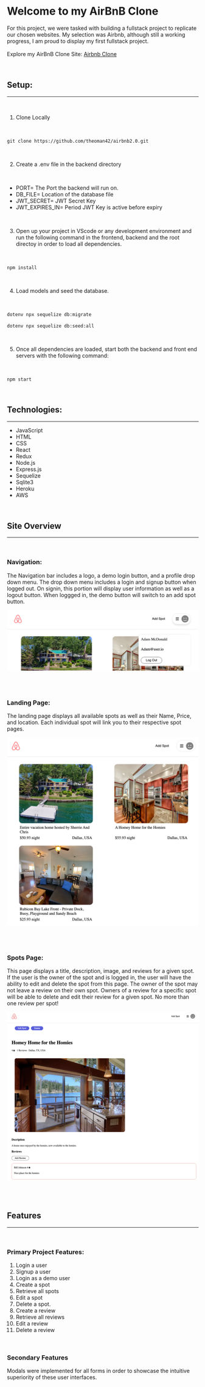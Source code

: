 # Welcome to my AirBnB Clone

For this project, we were tasked with building a fullstack project to replicate our chosen websites. My selection was Airbnb, although still a working progress, I am proud to display my first fullstack project.
<br/>
<br/>
Explore my AirBnB Clone Site: [ Airbnb Clone ](https://theo-airbnb-fullstack.herokuapp.com/)

<br/>

## Setup:

---

<br/>

1. Clone Locally

<br/>

```
git clone https://github.com/theoman42/airbnb2.0.git
```

<br/>

2. Create a .env file in the backend directory

<br/>

- PORT= The Port the backend will run on.
- DB_FILE= Location of the database file
- JWT_SECRET= JWT Secret Key
- JWT_EXPIRES_IN= Period JWT Key is active before expiry

<br/>

3. Open up your project in VScode or any development environment and run the following command in the frontend, backend and the root directoy in order to load all dependencies.

<br/>

```
npm install
```

<br/>

4. Load models and seed the database.

<br/>

```
dotenv npx sequelize db:migrate
```

```
dotenv npx sequelize db:seed:all
```

<br/>

5. Once all dependencies are loaded, start both the backend and front end servers with the following command:

<br/>

```
npm start
```

<br/>

## Technologies:

---

- JavaScript
- HTML
- CSS
- React
- Redux
- Node.js
- Express.js
- Sequelize
- Sqlite3
- Heroku
- AWS

<br/>

## Site Overview

---

<br/>

### Navigation:

The Navigation bar includes a logo, a demo login button, and a profile drop down menu. The drop down menu includes a login and signup button when logged out. On signin, this portion will display user information as well as a logout button. When loggged in, the demo button will switch to an add spot button.

![](./images/navigator.png)

<br/>
<br/>

### Landing Page:

The landing page displays all available spots as well as their Name, Price, and location. Each individual spot will link you to their respective spot pages.

![](./images/splashpage.png)

<br/>
<br/>

### Spots Page:

This page displays a title, description, image, and reviews for a given spot. If the user is the owner of the spot and is logged in, the user will have the ability to edit and delete the spot from this page. The owner of the spot may not leave a review on their own spot. Owners of a review for a specific spot will be able to delete and edit their review for a given spot. No more than one review per spot!

![](./images/spotspage.png)

<br/>
<br/>

## Features

---

<br/>

### Primary Project Features:

1. Login a user
1. Signup a user
1. Login as a demo user
1. Create a spot
1. Retrieve all spots
1. Edit a spot
1. Delete a spot.
1. Create a review
1. Retrieve all reviews
1. Edit a review
1. Delete a review

<br/>

### Secondary Features

Modals were implemented for all forms in order to showcase the intuitive superiority of these user interfaces.

<br/>
<br/>
